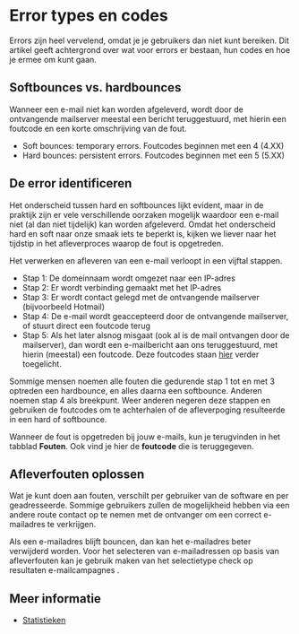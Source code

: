 # Error types en codes

Errors zijn heel vervelend, omdat je je gebruikers dan niet kunt bereiken. 
Dit artikel geeft achtergrond over wat voor errors er bestaan, hun codes 
en hoe je ermee om kunt gaan.

## Softbounces vs. hardbounces

Wanneer een e-mail niet kan worden afgeleverd, wordt door de ontvangende
mailserver meestal een bericht teruggestuurd, met hierin een foutcode en
een korte omschrijving van de fout.

-   Soft bounces: temporary errors. Foutcodes beginnen met een 4 (4.XX)
-   Hard bounces: persistent errors. Foutcodes beginnen met een 5 (5.XX)

## De error identificeren

Het onderscheid tussen hard en softbounces lijkt evident, maar in de
praktijk zijn er vele verschillende oorzaken mogelijk waardoor een
e-mail niet (al dan niet tijdelijk) kan worden afgeleverd. Omdat het
onderscheid hard en soft naar onze smaak iets te beperkt is, kijken we
liever naar het tijdstip in het afleverproces waarop de fout is
opgetreden.

Het verwerken en afleveren van een e-mail verloopt in een vijftal
stappen.

-   Stap 1: De domeinnaam wordt omgezet naar een IP-adres
-   Stap 2: Er wordt verbinding gemaakt met het IP-adres
-   Stap 3: Er wordt contact gelegd met de ontvangende mailserver
    (bijvoorbeeld Hotmail)
-   Stap 4: De e-mail wordt geaccepteerd door de ontvangende mailserver,
    of stuurt direct een foutcode terug
-   Stap 5: Als het later alsnog misgaat (ook al is de mail ontvangen
    door de mailserver), dan wordt een e-mailbericht aan ons
    teruggestuurd, met hierin (meestal) een foutcode. Deze foutcodes
    staan [hier](http://www.emailaddressmanager.com/tips/codes.html)
    verder toegelicht.

Sommige mensen noemen alle fouten die gedurende stap 1 tot en met 3
optreden een hardbounce, en alles daarna een softbounce. Anderen noemen
stap 4 als breekpunt. Weer anderen negeren deze stappen en gebruiken de
foutcodes om te achterhalen of de afleverpoging resulteerde in een hard
of softbounce.

Wanneer de fout is opgetreden bij jouw e-mails, kun je terugvinden in
het tabblad **Fouten**. Ook vind je hier de **foutcode** die is
teruggegeven.

## Afleverfouten oplossen

Wat je kunt doen aan fouten, verschilt per gebruiker van de software en
per geadresseerde. Sommige gebruikers zullen de mogelijkheid hebben via
een andere route contact op te nemen met de ontvanger om een correct
e-mailadres te verkrijgen.

Als een e-mailadres blijft bouncen, dan kan het e-mailadres beter
verwijderd worden. Voor het selecteren van e-mailadressen op basis van
afleverfouten kan je gebruik maken van het selectietype check op
resultaten e-mailcampagnes
.

## Meer informatie

* [Statistieken](./statistics)
